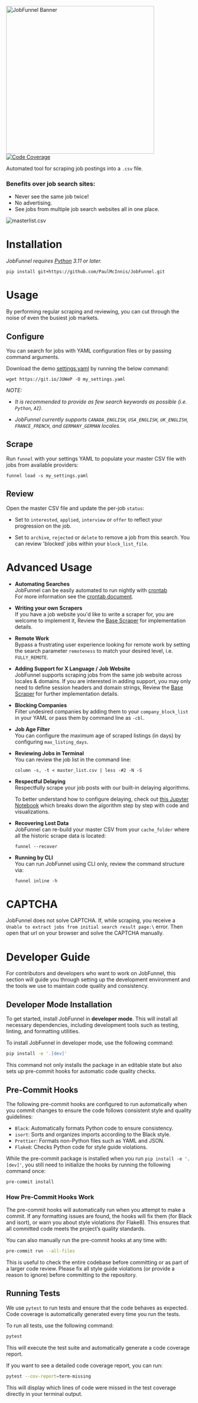 <img src="logo/jobfunnel_banner.svg" alt="JobFunnel Banner" width=400/><br/>
[![Code Coverage](https://codecov.io/gh/PaulMcInnis/JobFunnel/branch/master/graph/badge.svg)](https://codecov.io/gh/PaulMcInnis/JobFunnel)

Automated tool for scraping job postings into a `.csv` file.

### Benefits over job search sites:

- Never see the same job twice!
- No advertising.
- See jobs from multiple job search websites all in one place.

![masterlist.csv][masterlist]

# Installation

_JobFunnel requires [Python][python] 3.11 or later._

```
pip install git+https://github.com/PaulMcInnis/JobFunnel.git
```

# Usage

By performing regular scraping and reviewing, you can cut through the noise of
even the busiest job markets.

## Configure

You can search for jobs with YAML configuration files or by passing command
arguments.

Download the demo [settings.yaml][demo_yaml] by running the below command:

```
wget https://git.io/JUWeP -O my_settings.yaml
```

_NOTE:_

- _It is recommended to provide as few search keywords as possible (i.e.
  `Python`, `AI`)._

- _JobFunnel currently supports `CANADA_ENGLISH`, `USA_ENGLISH`, `UK_ENGLISH`,
  `FRANCE_FRENCH`, and `GERMANY_GERMAN` locales._

## Scrape

Run `funnel` with your settings YAML to populate your master CSV file with jobs
from available providers:

```
funnel load -s my_settings.yaml
```

## Review

Open the master CSV file and update the per-job `status`:

- Set to `interested`, `applied`, `interview` or `offer` to reflect your
  progression on the job.

- Set to `archive`, `rejected` or `delete` to remove a job from this search. You
  can review 'blocked' jobs within your `block_list_file`.

# Advanced Usage

- **Automating Searches** <br /> JobFunnel can be easily automated to run
  nightly with [crontab][cron] <br /> For more information see the [crontab
  document][cron_doc].

- **Writing your own Scrapers** <br /> If you have a job website you'd like to
  write a scraper for, you are welcome to implement it, Review the [Base
  Scraper][basescraper] for implementation details.

- **Remote Work** <br /> Bypass a frustrating user experience looking for remote
  work by setting the search parameter `remoteness` to match your desired level,
  i.e. `FULLY_REMOTE`.

- **Adding Support for X Language / Job Website** <br /> JobFunnel supports
  scraping jobs from the same job website across locales & domains. If you are
  interested in adding support, you may only need to define session headers and
  domain strings, Review the [Base Scraper][basescraper] for further
  implementation details.

- **Blocking Companies** <br /> Filter undesired companies by adding them to
  your `company_block_list` in your YAML or pass them by command line as `-cbl`.

- **Job Age Filter** <br /> You can configure the maximum age of scraped
  listings (in days) by configuring `max_listing_days`.

- **Reviewing Jobs in Terminal** <br /> You can review the job list in the
  command line:

  ```
  column -s, -t < master_list.csv | less -#2 -N -S
  ```

- **Respectful Delaying** <br /> Respectfully scrape your job posts with our
  built-in delaying algorithms.

  To better understand how to configure delaying, check out [this Jupyter
  Notebook][delay_jp] which breaks down the algorithm step by step with code and
  visualizations.

- **Recovering Lost Data** <br /> JobFunnel can re-build your master CSV from
  your `cache_folder` where all the historic scrape data is located:

  ```
  funnel --recover
  ```

- **Running by CLI** <br /> You can run JobFunnel using CLI only, review the
  command structure via:
  ```
  funnel inline -h
  ```

# CAPTCHA

JobFunnel does not solve CAPTCHA. If, while scraping, you receive a
`Unable to extract jobs from initial search result page:\` error. Then open that
url on your browser and solve the CAPTCHA manually.

# Developer Guide

For contributors and developers who want to work on JobFunnel, this section will guide you through setting up the development environment and the tools we use to maintain code quality and consistency.

## Developer Mode Installation

To get started, install JobFunnel in **developer mode**. This will install all necessary dependencies, including development tools such as testing, linting, and formatting utilities.

To install JobFunnel in developer mode, use the following command:

```bash
pip install -e '.[dev]'
```

This command not only installs the package in an editable state but also sets up pre-commit hooks for automatic code quality checks.

## Pre-Commit Hooks

The following pre-commit hooks are configured to run automatically when you commit changes to ensure the code follows consistent style and quality guidelines:

- `Black`: Automatically formats Python code to ensure consistency.
- `isort`: Sorts and organizes imports according to the Black style.
- `Prettier`: Formats non-Python files such as YAML and JSON.
- `Flake8`: Checks Python code for style guide violations.

While the pre-commit package is installed when you run `pip install -e '.[dev]'`, you still need to initialize the hooks by running the following command once:

```bash
pre-commit install
```

### How Pre-Commit Hooks Work

The pre-commit hooks will automatically run when you attempt to make a commit. If any formatting issues are found, the hooks will fix them (for Black and isort), or warn you about style violations (for Flake8). This ensures that all committed code meets the project’s quality standards.

You can also manually run the pre-commit hooks at any time with:

```bash
pre-commit run --all-files
```

This is useful to check the entire codebase before committing or as part of a larger code review. Please fix all style guide violations (or provide a reason to ignore) before committing to the repository.

## Running Tests

We use `pytest` to run tests and ensure that the code behaves as expected. Code coverage is automatically generated every time you run the tests.

To run all tests, use the following command:

```bash
pytest
```

This will execute the test suite and automatically generate a code coverage report.

If you want to see a detailed code coverage report, you can run:

```bash
pytest --cov-report=term-missing
```

This will display which lines of code were missed in the test coverage directly in your terminal output.



<!-- links -->
[requirements]:requirements.txt
[masterlist]:demo/demo.png "masterlist.csv"
[demo_yaml]:demo/settings.yaml
[python]:https://www.python.org/
[basescraper]:jobfunnel/backend/scrapers/base.py
[cron]:https://en.wikipedia.org/wiki/Cron
[cron_doc]:docs/crontab/readme.md
[conc_fut]:https://docs.python.org/dev/library/concurrent.futures.html#concurrent.futures.ThreadPoolExecutor
[thread]: https://docs.python.org/3.11/library/threading.html
[delay_jp]:https://github.com/bunsenmurder/Notebooks/blob/master/jobFunnel/delay_algorithm.ipynb
